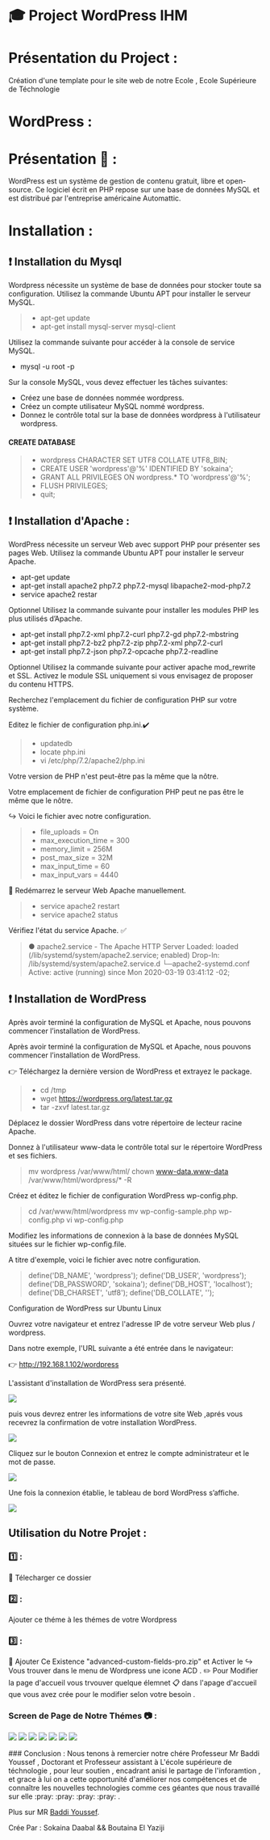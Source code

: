 #  :mortar_board: Project WordPress IHM

# Présentation du Project :
  Création d'une template pour le site web de notre Ecole , Ecole Supérieure de Téchnologie 
# WordPress :

# Présentation :bell: :

 WordPress est un système de gestion de contenu gratuit, libre et open-source. Ce logiciel écrit en PHP repose sur une base de données MySQL et est distribué par l'entreprise américaine Automattic.

# Installation :
## :exclamation: Installation du Mysql 
<p>Wordpress  nécessite un système de base de données pour stocker toute sa configuration.
Utilisez la commande Ubuntu APT pour installer le serveur MySQL.</p>

> * apt-get update
> * apt-get install mysql-server mysql-client

<p>Utilisez la commande suivante pour accéder à la console de service MySQL.</p>

 * mysql -u root -p

<p>Sur la console MySQL, vous devez effectuer les tâches suivantes:</p>

*  Créez une base de données nommée wordpress.
*  Créez un compte utilisateur MySQL nommé wordpress.
*  Donnez le contrôle total sur la base de données wordpress à l'utilisateur wordpress.

#### CREATE DATABASE 
> * wordpress CHARACTER SET UTF8 COLLATE UTF8_BIN;
> * CREATE USER 'wordpress'@'%' IDENTIFIED BY 'sokaina';
> * GRANT ALL PRIVILEGES ON wordpress.* TO 'wordpress'@'%';
> * FLUSH PRIVILEGES;
> * quit;

## :exclamation: Installation d'Apache :
<p>
 WordPress nécessite un serveur Web avec support PHP pour présenter ses pages Web.
Utilisez la commande Ubuntu APT pour installer le serveur Apache.
</p>
<ul>
 <li> apt-get update </li>
 <li> apt-get install apache2 php7.2 php7.2-mysql libapache2-mod-php7.2 </li>
 <li> service apache2 restar </li>
 </ul>
<p>
Optionnel Utilisez la commande suivante pour installer les modules PHP les plus utilisés d’Apache.
</p>
 <ul>
 <li> apt-get install php7.2-xml php7.2-curl php7.2-gd php7.2-mbstring </li>
<li> apt-get install php7.2-bz2 php7.2-zip php7.2-xml php7.2-curl </li>
<li> apt-get install php7.2-json php7.2-opcache php7.2-readline </li>
</ul>
<p>
Optionnel Utilisez la commande suivante pour activer apache mod_rewrite et SSL.
Activez le module SSL uniquement si vous envisagez de proposer du contenu HTTPS.
</p>

<p>
Recherchez l'emplacement du fichier de configuration PHP sur votre système.
</p>

Editez le fichier de configuration php.ini.:heavy_check_mark:

>  * updatedb
>  * locate php.ini
>  * vi /etc/php/7.2/apache2/php.ini

<p>Votre version de PHP n'est peut-être pas la même que la nôtre.</p>
<p>
Votre emplacement de fichier de configuration PHP peut ne pas être le même que le nôtre.</p>

 :arrow_right_hook: Voici le fichier avec notre configuration.

> * file_uploads = On
> * max_execution_time = 300
> * memory_limit = 256M
> * post_max_size = 32M
> * max_input_time = 60
> * max_input_vars = 4440

:arrows_counterclockwise:  Redémarrez le serveur Web Apache manuellement.

> *  service apache2 restart
> *  service apache2 status

Vérifiez l'état du service Apache. :white_check_mark:

> ● apache2.service - The Apache HTTP Server
> Loaded: loaded (/lib/systemd/system/apache2.service; enabled)
> Drop-In: /lib/systemd/system/apache2.service.d
> └─apache2-systemd.conf
> Active: active (running) since Mon 2020-03-19 03:41:12 -02;

## :exclamation: Installation de WordPress
<p>Après avoir terminé la configuration de MySQL et Apache, nous pouvons commencer l’installation de WordPress.</p>
<p>Après avoir terminé la configuration de MySQL et Apache, nous pouvons commencer l’installation de WordPress.</p>
 
 :point_right: Téléchargez la dernière version de WordPress et extrayez le package. 

> *  cd /tmp
> *  wget https://wordpress.org/latest.tar.gz
> *  tar -zxvf latest.tar.gz
<p>
Déplacez le dossier WordPress dans votre répertoire de lecteur racine Apache.
</p>
<p>
Donnez à l'utilisateur www-data le contrôle total sur le répertoire WordPress et ses fichiers.

>  mv wordpress /var/www/html/
> chown www-data.www-data /var/www/html/wordpress/* -R
</p>
<p>
Créez et éditez le fichier de configuration WordPress wp-config.php.
<p>

>  cd /var/www/html/wordpress
>  mv wp-config-sample.php wp-config.php
>  vi wp-config.php

<p>Modifiez les informations de connexion à la base de données MySQL situées sur le fichier wp-config.file.</p>

<p>A titre d'exemple, voici le fichier avec notre configuration.</p>

> define('DB_NAME', 'wordpress');
> define('DB_USER', 'wordpress');
> define('DB_PASSWORD', 'sokaina');
> define('DB_HOST', 'localhost');
> define('DB_CHARSET', 'utf8');
> define('DB_COLLATE', '');

Configuration de WordPress sur Ubuntu Linux

Ouvrez votre navigateur et entrez l'adresse IP de votre serveur Web plus / wordpress.

Dans notre exemple, l'URL suivante a été entrée dans le navigateur:


 :point_right:   http://192.168.1.102/wordpress

<p>L'assistant d'installation de WordPress sera présenté.</p>
<img src="https://github.com/BouTaina11/wordpress_Template_Project/blob/master/Project-WordPress/img/langue-installation-wordpress.png">
<p>
puis vous devrez entrer les informations de votre site Web ,aprés vous recevrez la confirmation de votre installation WordPress.</p>
<img src="https://github.com/BouTaina11/wordpress_Template_Project/blob/master/Project-WordPress/img/installer-wordpress2-271x300.png">
<p>
Cliquez sur le bouton Connexion et entrez le compte administrateur et le mot de passe.</p>
<img src="https://github.com/BouTaina11/wordpress_Template_Project/blob/master/Project-WordPress/img/xampp_wordpress-installation_4-1.png">
<p>Une fois la connexion établie, le tableau de bord WordPress s’affiche.</p>
<img src="https://github.com/BouTaina11/wordpress_Template_Project/blob/master/Project-WordPress/img/screen-themes.png">

## Utilisation du Notre Projet :
###  :one: :
   :open_file_folder: Télecharger ce dossier  
### :two: :
   Ajouter ce théme à les thémes de votre Wordpress 
### :three: :
   :memo: Ajouter Ce Existence "advanced-custom-fields-pro.zip" et Activer le 
   :arrow_right_hook: Vous trouver dans le menu de Wordpress une icone ACD . 
   :pencil2: Pour Modifier la page d'accueil vous trvouver quelque élemnet   :clipboard: dans l'apage d'accueil que vous avez crée pour le modifier selon votre besoin .
### Screen de Page de Notre Thémes :camera: :
<p>
<img src="https://github.com/BouTaina11/wordpress_Template_Project/blob/master/Project-WordPress/img/Screenshot_2020-03-29%20ESTSB.png">
<img src="https://github.com/BouTaina11/wordpress_Template_Project/blob/master/Project-WordPress/img/Screenshot_2020-03-29%20ESTSB(1).png">
<img src="https://github.com/BouTaina11/wordpress_Template_Project/blob/master/Project-WordPress/img/Screenshot_2020-03-29%20ESTSB(2)%20(1).png">
<img src="https://github.com/BouTaina11/wordpress_Template_Project/blob/master/Project-WordPress/img/Screenshot_2020-03-29%20ESTSB(2).png">
<img src="https://github.com/BouTaina11/wordpress_Template_Project/blob/master/Project-WordPress/img/Screenshot_2020-03-29%20ESTSB(3).png">
<img src="https://github.com/BouTaina11/wordpress_Template_Project/blob/master/Project-WordPress/img/Screenshot_2020-03-29%20ESTSB(4).png">
<img src="https://github.com/BouTaina11/wordpress_Template_Project/blob/master/Project-WordPress/img/Screenshot_2020-03-29%20ESTSB(5).png">
<p>
### Conclusion : 
Nous tenons à remercier notre chére Professeur Mr Baddi Youssef , Doctorant et Professeur assistant à L'école supérieure de téchnologie , pour leur soutien , encadrant anisi le partage de l'inforamtion , et grace à lui on a cette opportunité d'améliorer nos compétences et de connaître les nouvelles technologies comme ces géantes que nous travaillé sur elle  :pray: :pray: :pray: :pray: .
 
 
Plus sur MR [Baddi Youssef](https://https://www.linkedin.com/in/youssefbaddi/?locale=fr_FR).

Crée Par : Sokaina Daabal && Boutaina El Yaziji  
